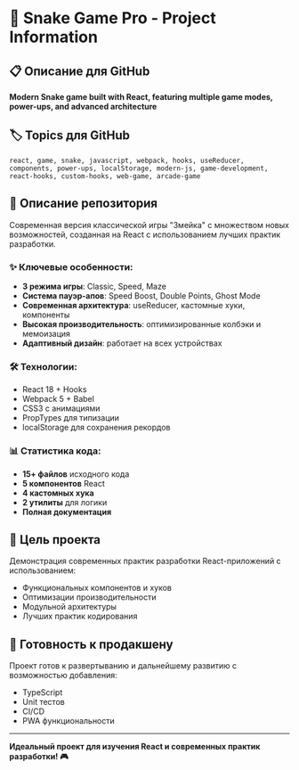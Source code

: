 # 🐍 Snake Game Pro - Project Information

## 📋 Описание для GitHub

**Modern Snake game built with React, featuring multiple game modes, power-ups, and advanced architecture**

## 🏷️ Topics для GitHub

```text
react, game, snake, javascript, webpack, hooks, useReducer, components, power-ups, localStorage, modern-js, game-development, react-hooks, custom-hooks, web-game, arcade-game
```

## 📝 Описание репозитория

Современная версия классической игры "Змейка" с множеством новых возможностей, созданная на React с использованием лучших практик разработки.

### ✨ Ключевые особенности:
- **3 режима игры**: Classic, Speed, Maze
- **Система пауэр-апов**: Speed Boost, Double Points, Ghost Mode
- **Современная архитектура**: useReducer, кастомные хуки, компоненты
- **Высокая производительность**: оптимизированные колбэки и мемоизация
- **Адаптивный дизайн**: работает на всех устройствах

### 🛠️ Технологии:
- React 18 + Hooks
- Webpack 5 + Babel
- CSS3 с анимациями
- PropTypes для типизации
- localStorage для сохранения рекордов

### 📊 Статистика кода:
- **15+ файлов** исходного кода
- **5 компонентов** React
- **4 кастомных хука**
- **2 утилиты** для логики
- **Полная документация**

## 🎯 Цель проекта

Демонстрация современных практик разработки React-приложений с использованием:
- Функциональных компонентов и хуков
- Оптимизации производительности
- Модульной архитектуры
- Лучших практик кодирования

## 🚀 Готовность к продакшену

Проект готов к развертыванию и дальнейшему развитию с возможностью добавления:
- TypeScript
- Unit тестов
- CI/CD
- PWA функциональности

---

**Идеальный проект для изучения React и современных практик разработки! 🎮**


